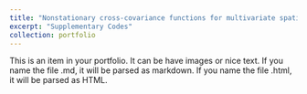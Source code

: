 ```yaml
---
title: "Nonstationary cross-covariance functions for multivariate spatio-temporal random fields"
excerpt: "Supplementary Codes"
collection: portfolio
---
```


This is an item in your portfolio. It can be have images or nice text. If you name the file .md, it will be parsed as markdown. If you name the file .html, it will be parsed as HTML. 
